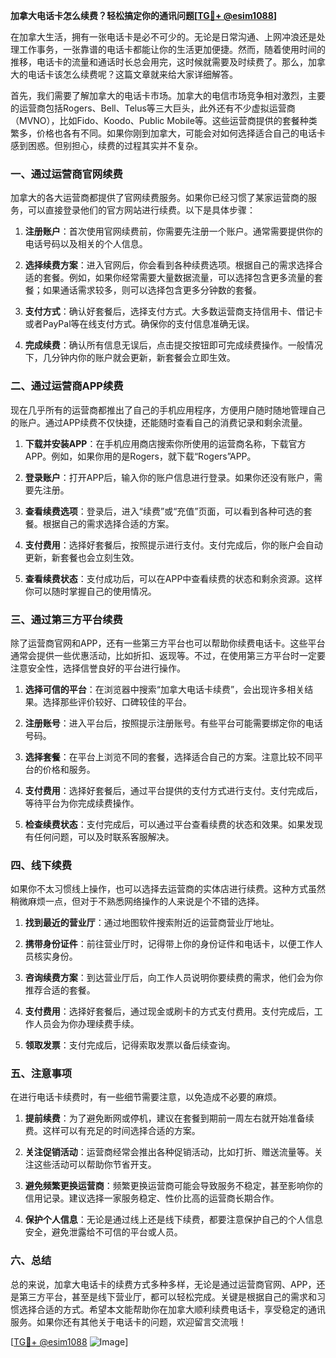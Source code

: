 **加拿大电话卡怎么续费？轻松搞定你的通讯问题[[TG💪+ @esim1088](https://t.me/s/esim1088)]**

在加拿大生活，拥有一张电话卡是必不可少的。无论是日常沟通、上网冲浪还是处理工作事务，一张靠谱的电话卡都能让你的生活更加便捷。然而，随着使用时间的推移，电话卡的流量和通话时长总会用完，这时候就需要及时续费了。那么，加拿大的电话卡该怎么续费呢？这篇文章就来给大家详细解答。

首先，我们需要了解加拿大的电话卡市场。加拿大的电信市场竞争相对激烈，主要的运营商包括Rogers、Bell、Telus等三大巨头，此外还有不少虚拟运营商（MVNO），比如Fido、Koodo、Public Mobile等。这些运营商提供的套餐种类繁多，价格也各有不同。如果你刚到加拿大，可能会对如何选择适合自己的电话卡感到困惑。但别担心，续费的过程其实并不复杂。

### 一、通过运营商官网续费

加拿大的各大运营商都提供了官网续费服务。如果你已经习惯了某家运营商的服务，可以直接登录他们的官方网站进行续费。以下是具体步骤：

1. **注册账户**：首次使用官网续费前，你需要先注册一个账户。通常需要提供你的电话号码以及相关的个人信息。
   
2. **选择续费方案**：进入官网后，你会看到各种续费选项。根据自己的需求选择合适的套餐。例如，如果你经常需要大量数据流量，可以选择包含更多流量的套餐；如果通话需求较多，则可以选择包含更多分钟数的套餐。

3. **支付方式**：确认好套餐后，选择支付方式。大多数运营商支持信用卡、借记卡或者PayPal等在线支付方式。确保你的支付信息准确无误。

4. **完成续费**：确认所有信息无误后，点击提交按钮即可完成续费操作。一般情况下，几分钟内你的账户就会更新，新套餐会立即生效。

### 二、通过运营商APP续费

现在几乎所有的运营商都推出了自己的手机应用程序，方便用户随时随地管理自己的账户。通过APP续费不仅快捷，还能随时查看自己的消费记录和剩余流量。

1. **下载并安装APP**：在手机应用商店搜索你所使用的运营商名称，下载官方APP。例如，如果你用的是Rogers，就下载“Rogers”APP。

2. **登录账户**：打开APP后，输入你的账户信息进行登录。如果你还没有账户，需要先注册。

3. **查看续费选项**：登录后，进入“续费”或“充值”页面，可以看到各种可选的套餐。根据自己的需求选择合适的方案。

4. **支付费用**：选择好套餐后，按照提示进行支付。支付完成后，你的账户会自动更新，新套餐也会立刻生效。

5. **查看续费状态**：支付成功后，可以在APP中查看续费的状态和剩余资源。这样你可以随时掌握自己的使用情况。

### 三、通过第三方平台续费

除了运营商官网和APP，还有一些第三方平台也可以帮助你续费电话卡。这些平台通常会提供一些优惠活动，比如折扣、返现等。不过，在使用第三方平台时一定要注意安全性，选择信誉良好的平台进行操作。

1. **选择可信的平台**：在浏览器中搜索“加拿大电话卡续费”，会出现许多相关结果。选择那些评价较好、口碑较佳的平台。

2. **注册账号**：进入平台后，按照提示注册账号。有些平台可能需要绑定你的电话号码。

3. **选择套餐**：在平台上浏览不同的套餐，选择适合自己的方案。注意比较不同平台的价格和服务。

4. **支付费用**：选择好套餐后，通过平台提供的支付方式进行支付。支付完成后，等待平台为你完成续费操作。

5. **检查续费状态**：支付完成后，可以通过平台查看续费的状态和效果。如果发现有任何问题，可以及时联系客服解决。

### 四、线下续费

如果你不太习惯线上操作，也可以选择去运营商的实体店进行续费。这种方式虽然稍微麻烦一点，但对于不熟悉网络操作的人来说是个不错的选择。

1. **找到最近的营业厅**：通过地图软件搜索附近的运营商营业厅地址。

2. **携带身份证件**：前往营业厅时，记得带上你的身份证件和电话卡，以便工作人员核实身份。

3. **咨询续费方案**：到达营业厅后，向工作人员说明你要续费的需求，他们会为你推荐合适的套餐。

4. **支付费用**：选择好套餐后，通过现金或刷卡的方式支付费用。支付完成后，工作人员会为你办理续费手续。

5. **领取发票**：支付完成后，记得索取发票以备后续查询。

### 五、注意事项

在进行电话卡续费时，有一些细节需要注意，以免造成不必要的麻烦。

1. **提前续费**：为了避免断网或停机，建议在套餐到期前一周左右就开始准备续费。这样可以有充足的时间选择合适的方案。

2. **关注促销活动**：运营商经常会推出各种促销活动，比如打折、赠送流量等。关注这些活动可以帮助你节省开支。

3. **避免频繁更换运营商**：频繁更换运营商可能会导致服务不稳定，甚至影响你的信用记录。建议选择一家服务稳定、性价比高的运营商长期合作。

4. **保护个人信息**：无论是通过线上还是线下续费，都要注意保护自己的个人信息安全，避免泄露给不可信的平台或人员。

### 六、总结

总的来说，加拿大电话卡的续费方式多种多样，无论是通过运营商官网、APP，还是第三方平台，甚至是线下营业厅，都可以轻松完成。关键是根据自己的需求和习惯选择合适的方式。希望本文能帮助你在加拿大顺利续费电话卡，享受稳定的通讯服务。如果你还有其他关于电话卡的问题，欢迎留言交流哦！

[[TG💪+ @esim1088](https://t.me/s/esim1088) ![Image](https://i.postimg.cc/4NQfJmqS/Snipaste-2025-05-13-00-14-12.png)]